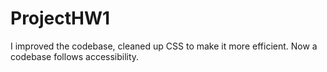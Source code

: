 # ProjectHW1
I improved the codebase, cleaned up CSS to make it more efficient.
Now a codebase follows accessibility.